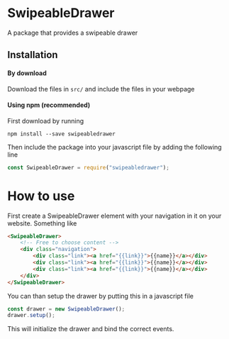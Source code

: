 # SwipeableDrawer

A package that provides a swipeable drawer

## Installation

#### By download
Download the files in `src/` and include the files in your webpage

#### Using npm (recommended)
First download by running
```
npm install --save swipeabledrawer
```

Then include the package into your javascript file by adding the following line
```js
const SwipeableDrawer = require("swipeabledrawer");
```

# How to use
First create a SwipeableDrawer element with your navigation in it on your website. Something like
```html
<SwipeableDrawer>
	<!-- Free to choose content -->
	<div class="navigation">
		<div class="link"><a href="{{link}}">{{name}}</a></div>
		<div class="link"><a href="{{link}}">{{name}}</a></div>
		<div class="link"><a href="{{link}}">{{name}}</a></div>
	</div>
</SwipeableDrawer>
```
You can than setup the drawer by putting this in a javascript file
```js
const drawer = new SwipeableDrawer();
drawer.setup();
```
This will initialize the drawer and bind the correct events.
